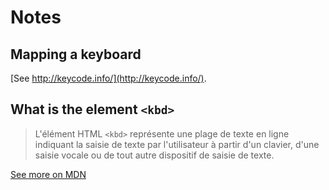 # Notes

## Mapping a keyboard

[See http://keycode.info/](http://keycode.info/).

## What is the element `<kbd>`

> L'élément HTML `<kbd>` représente une plage de texte en ligne indiquant la saisie de texte par l'utilisateur à partir d'un clavier, d'une saisie vocale ou de tout autre dispositif de saisie de texte.

[See more on MDN](https://developer.mozilla.org/fr/docs/Web/HTML/Element/kbd)
